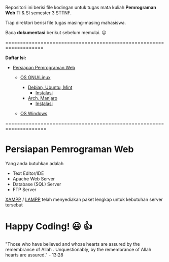 Repositori ini berisi file kodingan untuk tugas mata kuliah **Pemrograman Web** TI & SI semester 3 STTNF.

Tiap direktori berisi file tugas masing-masing mahasiswa.

Baca **dokumentasi** berikut sebelum memulai. :wink:

===================================================================

**Daftar Isi:**
- [Persiapan Pemrograman Web](#)
  - [OS GNU/Linux](#)
    - [Debian, Ubuntu, Mint](#)
      - [Instalasi](#)
    - [Arch, Manjaro](#)
      - [Instalasi](#)
      
  - [OS Windows](#)

====================================================================
# Persiapan Pemrograman Web

Yang anda butuhkan adalah
- Text Editor/IDE
- Apache Web Server
- Database (SQL) Server
- FTP Server

[XAMPP](https://www.apachefriends.org/download.html) / [LAMPP](https://www.apachefriends.org/download.html) telah menyediakan paket lengkap untuk kebutuhan server tersebut

# Happy Coding! :smiley: :thumbsup:



"Those who have believed and whose hearts are assured by the remembrance of Allah . Unquestionably, by the remembrance of Allah hearts are assured." - 13:28
